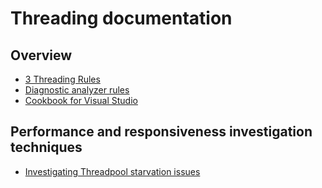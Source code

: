 # Threading documentation

## Overview

* [3 Threading Rules](threading_rules.md)
* [Diagnostic analyzer rules](analyzers/index.md)
* [Cookbook for Visual Studio](cookbook_vs.md)

## Performance and responsiveness investigation techniques

* [Investigating Threadpool starvation issues](threadpool_starvation.md)
